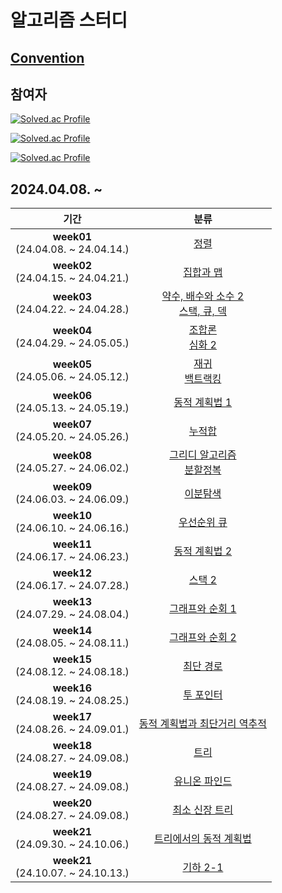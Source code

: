 # 알고리즘 스터디

## [Convention](https://github.com/seokulee/algorithm-study/wiki/Rule-&-Convention)

## 참여자

[![Solved.ac Profile](http://mazassumnida.wtf/api/v2/generate_badge?boj=seokulee)](https://solved.ac/seokulee/)

[![Solved.ac Profile](http://mazassumnida.wtf/api/v2/generate_badge?boj=ko9603)](https://solved.ac/ko9603/)

[![Solved.ac Profile](http://mazassumnida.wtf/api/v2/generate_badge?boj=power16one5)](https://solved.ac/power16one5/)


## 2024.04.08. ~

|                  기간                   |                                               분류                                                |
|:-------------------------------------:|:-----------------------------------------------------------------------------------------------:|
| **week01**<br>(24.04.08. ~ 24.04.14.) | [정렬](https://www.acmicpc.net/step/9) |
| **week02**<br>(24.04.15. ~ 24.04.21.) | [집합과 맵](https://www.acmicpc.net/step/49) |
| **week03**<br>(24.04.22. ~ 24.04.28.) | [약수, 배수와 소수 2](https://www.acmicpc.net/step/18) <br>[스택, 큐, 덱](https://www.acmicpc.net/step/11) |
| **week04**<br>(24.04.29. ~ 24.05.05.) | [조합론](https://www.acmicpc.net/step/61) <br>[심화 2](https://www.acmicpc.net/step/54) |
| **week05**<br>(24.05.06. ~ 24.05.12.) | [재귀](https://www.acmicpc.net/step/19) <br>[백트랙킹](https://www.acmicpc.net/step/34) |
| **week06**<br>(24.05.13. ~ 24.05.19.) | [동적 계획법 1](https://www.acmicpc.net/step/16) |
| **week07**<br>(24.05.20. ~ 24.05.26.) | [누적합](https://www.acmicpc.net/step/48) |
| **week08**<br>(24.05.27. ~ 24.06.02.) | [그리디 알고리즘](https://www.acmicpc.net/step/33) <br>[분할정복](https://www.acmicpc.net/step/20) |
| **week09**<br>(24.06.03. ~ 24.06.09.) | [이분탐색](https://www.acmicpc.net/step/29) |
| **week10**<br>(24.06.10. ~ 24.06.16.) | [우선순위 큐](https://www.acmicpc.net/step/13) |
| **week11**<br>(24.06.17. ~ 24.06.23.) | [동적 계획법 2](https://www.acmicpc.net/step/17) |
| **week12**<br>(24.06.17. ~ 24.07.28.) | [스택 2](https://www.acmicpc.net/step/51) |
| **week13**<br>(24.07.29. ~ 24.08.04.) | [그래프와 순회 1](https://www.acmicpc.net/step/24) |
| **week14**<br>(24.08.05. ~ 24.08.11.) | [그래프와 순회 2](https://www.acmicpc.net/step/24) |
| **week15**<br>(24.08.12. ~ 24.08.18.) | [최단 경로](https://www.acmicpc.net/step/26) |
| **week16**<br>(24.08.19. ~ 24.08.25.) | [투 포인터](https://www.acmicpc.net/step/59) |
| **week17**<br>(24.08.26. ~ 24.09.01.) | [동적 계획법과 최단거리 역추적](https://www.acmicpc.net/step/41) |
| **week18**<br>(24.08.27. ~ 24.09.08.) | [트리](https://www.acmicpc.net/step/23) |
| **week19**<br>(24.08.27. ~ 24.09.08.) | [유니온 파인드](https://www.acmicpc.net/step/14) |
| **week20**<br>(24.08.27. ~ 24.09.08.) | [최소 신장 트리](https://www.acmicpc.net/step/15) |
| **week21**<br>(24.09.30. ~ 24.10.06.) | [트리에서의 동적 계획법](https://www.acmicpc.net/step/21) |
| **week21**<br>(24.10.07. ~ 24.10.13.) | [기하 2-1](https://www.acmicpc.net/step/45) |
